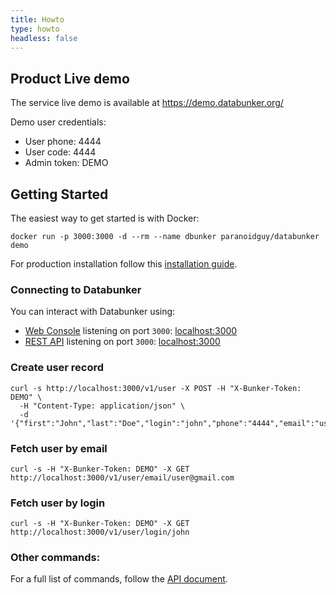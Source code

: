 ```yaml
---
title: Howto
type: howto
headless: false
---
```

## Product Live demo

The service live demo is available at https://demo.databunker.org/

Demo user credentials:

* User phone: 4444
* User code: 4444
* Admin token: DEMO

## Getting Started

The easiest way to get started is with Docker:

```
docker run -p 3000:3000 -d --rm --name dbunker paranoidguy/databunker demo
```

For production installation follow this [installation guide](https://databunker.org/doc/install/).

### Connecting to Databunker

You can interact with Databunker using:

- [Web Console](https://demo.databunker.org/) listening on port `3000`: [localhost:3000](http://localhost:3000)
- [REST API](https://documenter.getpostman.com/view/11310294/Szmcbz32) listening on port `3000`: [localhost:3000](http://localhost:3000)


### Create user record

```
curl -s http://localhost:3000/v1/user -X POST -H "X-Bunker-Token: DEMO" \
  -H "Content-Type: application/json" \
  -d '{"first":"John","last":"Doe","login":"john","phone":"4444","email":"user@gmail.com"}'
```

### Fetch user by email

```
curl -s -H "X-Bunker-Token: DEMO" -X GET http://localhost:3000/v1/user/email/user@gmail.com
```

### Fetch user by login

```
curl -s -H "X-Bunker-Token: DEMO" -X GET http://localhost:3000/v1/user/login/john
```

### Other commands:

For a full list of commands, follow the [API document](https://documenter.getpostman.com/view/11310294/Szmcbz32).
